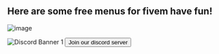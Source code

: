 <h2/> Here are some free menus for fivem have fun! </h2>

![image](https://media1.tenor.com/images/3b2222bbdf79109e8978e6398c6d3609/tenor.gif?itemid=17194483)

<img src="https://discordapp.com/api/guilds/518416927023169566/widget.png?style=banner1" alt="Discord Banner 1"/>

<a url="https://discord.gg/bEBxj5g/">
   <input type="button" value="Join our discord server" />
</a>
